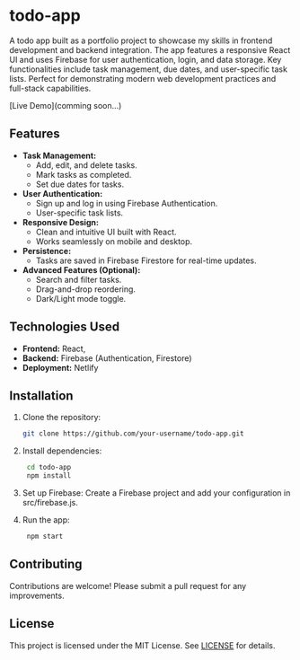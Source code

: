# todo-app
A todo app built as a portfolio project to showcase my skills in frontend development and backend integration. The app features a responsive React UI and uses Firebase for user authentication, login, and data storage. Key functionalities include task management, due dates, and user-specific task lists. Perfect for demonstrating modern web development practices and full-stack capabilities.

[Live Demo](comming soon...)

## Features
- **Task Management:**
  - Add, edit, and delete tasks.
  - Mark tasks as completed.
  - Set due dates for tasks.
- **User Authentication:**
  - Sign up and log in using Firebase Authentication.
  - User-specific task lists.
- **Responsive Design:**
  - Clean and intuitive UI built with React.
  - Works seamlessly on mobile and desktop.
- **Persistence:**
  - Tasks are saved in Firebase Firestore for real-time updates.
- **Advanced Features (Optional):**
  - Search and filter tasks.
  - Drag-and-drop reordering.
  - Dark/Light mode toggle.
 
## Technologies Used
- **Frontend:** React,
- **Backend:** Firebase (Authentication, Firestore)
- **Deployment:** Netlify

## Installation
1. Clone the repository:
   ```bash
   git clone https://github.com/your-username/todo-app.git

2. Install dependencies:
   ```bash
    cd todo-app
    npm install
   
3. Set up Firebase:
Create a Firebase project and add your configuration in src/firebase.js.

4. Run the app:
   ```bash
    npm start

## Contributing
Contributions are welcome! Please submit a pull request for any improvements.

## License
This project is licensed under the MIT License. See [LICENSE](LICENSE) for details.
